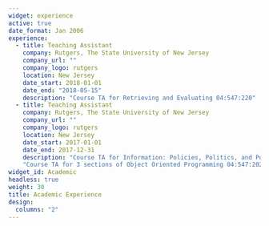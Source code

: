 ```yaml
---
widget: experience
active: true
date_format: Jan 2006
experience:
  - title: Teaching Assistant
    company: Rutgers, The State University of New Jersey
    company_url: ""
    company_logo: rutgers
    location: New Jersey
    date_start: 2018-01-01
    date_end: "2018-05-15"
    description: "Course TA for Retrieving and Evaluating 04:547:220"
  - title: Teaching Assistant
    company: Rutgers, The State University of New Jersey
    company_url: ""
    company_logo: rutgers
    location: New Jersey
    date_start: 2017-01-01
    date_end: 2017-12-31
    description: "Course TA for Information: Policies, Politics, and Power 04:547:400"
    "Course TA for 3 sections of Object Oriented Programming 04:547:202"
widget_id: Academic
headless: true
weight: 30
title: Academic Experience
design:
  columns: "2"
---
```

